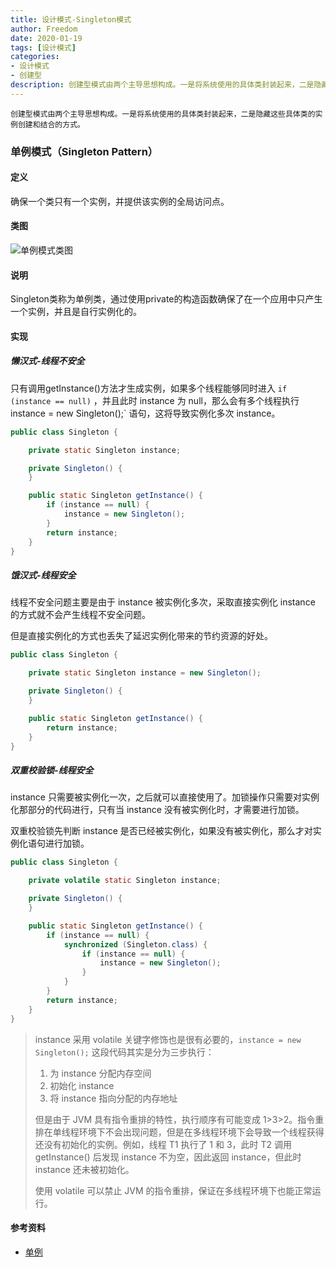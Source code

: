 ```yaml
---
title: 设计模式-Singleton模式
author: Freedom
date: 2020-01-19
tags: [设计模式]
categories: 
- 设计模式
- 创建型
description: 创建型模式由两个主导思想构成。一是将系统使用的具体类封装起来，二是隐藏这些具体类的实例创建和结合的方式。
---
```


`创建型模式由两个主导思想构成。一是将系统使用的具体类封装起来，二是隐藏这些具体类的实例创建和结合的方式。`

### 单例模式（Singleton Pattern）

#### 定义

确保一个类只有一个实例，并提供该实例的全局访问点。

#### 类图

![单例模式类图](https://www.ultroncode.com/source/0a17dffafacec24a0dcfa15da758c487.png)

#### 说明

Singleton类称为单例类，通过使用private的构造函数确保了在一个应用中只产生一个实例，并且是自行实例化的。

#### 实现

##### 懒汉式-线程不安全

只有调用getInstance()方法才生成实例，如果多个线程能够同时进入 `if (instance == null)` ，并且此时 instance 为 null，那么会有多个线程执行 instance = new Singleton();` 语句，这将导致实例化多次 instance。

```java
public class Singleton {

    private static Singleton instance;

    private Singleton() {
    }

    public static Singleton getInstance() {
        if (instance == null) {
            instance = new Singleton();
        }
        return instance;
    }
}
```

##### 饿汉式-线程安全

线程不安全问题主要是由于 instance 被实例化多次，采取直接实例化 instance 的方式就不会产生线程不安全问题。

但是直接实例化的方式也丢失了延迟实例化带来的节约资源的好处。

```java
public class Singleton {

    private static Singleton instance = new Singleton();

    private Singleton() {
    }

    public static Singleton getInstance() {
        return instance;
    }
}
```

##### 双重校验锁-线程安全

instance 只需要被实例化一次，之后就可以直接使用了。加锁操作只需要对实例化那部分的代码进行，只有当 instance 没有被实例化时，才需要进行加锁。

双重校验锁先判断 instance 是否已经被实例化，如果没有被实例化，那么才对实例化语句进行加锁。

```java
public class Singleton {

    private volatile static Singleton instance;

    private Singleton() {
    }

    public static Singleton getInstance() {
        if (instance == null) {
            synchronized (Singleton.class) {
                if (instance == null) {
                    instance = new Singleton();
                }
            }
        }
        return instance;
    }
}
```

> instance 采用 volatile 关键字修饰也是很有必要的，`instance = new Singleton();` 这段代码其实是分为三步执行：
>
> 1. 为 instance 分配内存空间
> 2. 初始化 instance
> 3. 将 instance 指向分配的内存地址
>
> 但是由于 JVM 具有指令重排的特性，执行顺序有可能变成 1>3>2。指令重排在单线程环境下不会出现问题，但是在多线程环境下会导致一个线程获得还没有初始化的实例。例如，线程 T1 执行了 1 和 3，此时 T2 调用 getInstance() 后发现 instance 不为空，因此返回 instance，但此时 instance 还未被初始化。
>
> 使用 volatile 可以禁止 JVM 的指令重排，保证在多线程环境下也能正常运行。

#### 参考资料

- [单例](https://github.com/CyC2018/CS-Notes/blob/master/notes/%E8%AE%BE%E8%AE%A1%E6%A8%A1%E5%BC%8F%20%20-%20%E5%8D%95%E4%BE%8B.md)